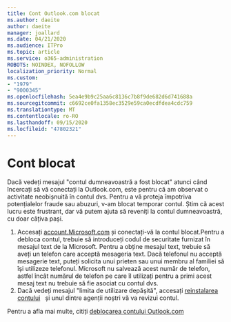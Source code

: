 ```yaml
---
title: Cont Outlook.com blocat
ms.author: daeite
author: daeite
manager: joallard
ms.date: 04/21/2020
ms.audience: ITPro
ms.topic: article
ms.service: o365-administration
ROBOTS: NOINDEX, NOFOLLOW
localization_priority: Normal
ms.custom:
- "1979"
- "9000345"
ms.openlocfilehash: 5ea4e9b9c25aa6c8136c7b8f9de682d6d741688a
ms.sourcegitcommit: c6692ce0fa1358ec3529e59ca0ecdfdea4cdc759
ms.translationtype: MT
ms.contentlocale: ro-RO
ms.lasthandoff: 09/15/2020
ms.locfileid: "47802321"
---
```

# <a name="account-locked"></a>Cont blocat

Dacă vedeți mesajul "contul dumneavoastră a fost blocat" atunci când încercați să vă conectați la Outlook.com, este pentru că am observat o activitate neobișnuită în contul dvs. Pentru a vă proteja împotriva potențialelor fraude sau abuzuri, v-am blocat temporar contul. Știm că acest lucru este frustrant, dar vă putem ajuta să reveniți la contul dumneavoastră, cu doar câțiva pași.

1. Accesați [account.Microsoft.com](https://go.microsoft.com/fwlink/?linkid=2090484) și conectați-vă la contul blocat.Pentru a debloca contul, trebuie să introduceți codul de securitate furnizat în mesajul text de la Microsoft. Pentru a obține mesajul text, trebuie să aveți un telefon care acceptă mesageria text. Dacă telefonul nu acceptă mesagerie text, puteți solicita unui prieten sau unui membru al familiei să își utilizeze telefonul. Microsoft nu salvează acest număr de telefon, astfel încât numărul de telefon pe care îl utilizați pentru a primi acest mesaj text nu trebuie să fie asociat cu contul dvs.
2. Dacă vedeți mesajul "limita de utilizare depășită", accesați [reinstalarea contului](https://go.microsoft.com/fwlink/?linkid=2090483)   și unul dintre agenții noștri vă va revizui contul.

Pentru a afla mai multe, citiți [deblocarea contului Outlook.com](https://support.office.com/article/f4ad2701-d166-4d8b-8a6a-9af2a1f8a4c4?wt.mc_id=Office_Outlook_com_Alchemy) 